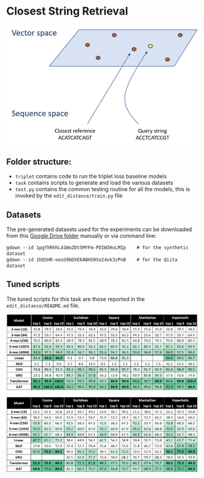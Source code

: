# Closest String Retrieval

![diagram](../tutorial/closest_diagram.png)

## Folder structure:

- `triplet` contains code to run the triplet loss baseline models
- `task` contains scripts to generate and load the various datasets
- `test.py` contains the common testing routine for all the models, this is invoked by the `edit_distance/train.py` file

## Datasets

The pre-generated datasets used for the experiments can be downloaded from this [Google Drive folder](https://drive.google.com/drive/folders/1l42H0TYIhaJYyzx4GHhnmYmB2pslzVOl?usp=sharing) manually or via command line:

```
gdown --id 1pgfhRhhL41WoZDt5MYFm-PDIW3HvLMIp    # for the synthetic dataset
gdown --id 1hQSHR-oeuS9bDVE6ABHS0SoI4xk3zPnB    # for the Qiita dataset
```

## Tuned scripts

The tuned scripts for this task are those reported in the `edit_distance/README.md` file.

![diagram](../tutorial/closest_synthetic.png)

![diagram](../tutorial/closest_real.png)

